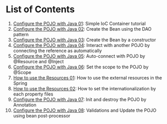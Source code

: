 # List of Contents
1. [Configure the POJO with Java 01](./pojo-01): Simple IoC Container tutorial
1. [Configure the POJO with Java 02](./pojo-02): Create the Bean using the DAO pattern
1. [Configure the POJO with Java 03](./pojo-03): Create the Bean by a constructor
1. [Configure the POJO with Java 04](./pojo-04): Interact with another POJO by connecting the reference as automatically
1. [Configure the POJO with Java 05](./pojo-05): Auto-connect with POJO by @Resource and @Inject
1. [Configure the POJO with Java 06](./pojo-06): Set the scope to the POJO by @Scope
1. [How to use the Resources 01](./resource-01): How to use the external resources in the Spring
1. [How to use the Resources 02](./resource-02): How to set the internationalization by each property files
1. [Configure the POJO with Java 07](./pojo-07): Init and destroy the POJO by Annotation
1. [Configure the POJO with Java 08](./pojo-08): Validations and Update the POJO using bean post-processor
